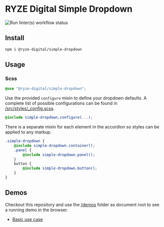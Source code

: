 # RYZE Digital Simple Dropdown

![Run linter(s) workflow status](https://github.com/ryze-digital/simple-dropdown/actions/workflows/run-lint.yml/badge.svg)

## Install

```sh
npm i @ryze-digital/simple-dropdown
```

## Usage

### Scss

```scss
@use "@ryze-digital/simple-dropdown";
```

Use the provided `configure` mixin to define your dropdown defaults. A complete list of possible configurations can be
found in [/src/styles/_config.scss](src/styles/_config.scss).

```scss
@include simple-dropdown.configure(...);
```

There is a separate mixin for each element in the accordion so styles can be applied to any markup.

```scss
.simple-dropdown {
    @include simple-dropdown.container();
    .panel {
        @include simple-dropdown.panel();
    }
    button {
        @include simple-dropdown.button();
    }
}
```

## Demos

Checkout this repository and use the [/demos](/demos) folder as document root to see a running demo in the browser.

- [Basic use case](/demos/basic.html)